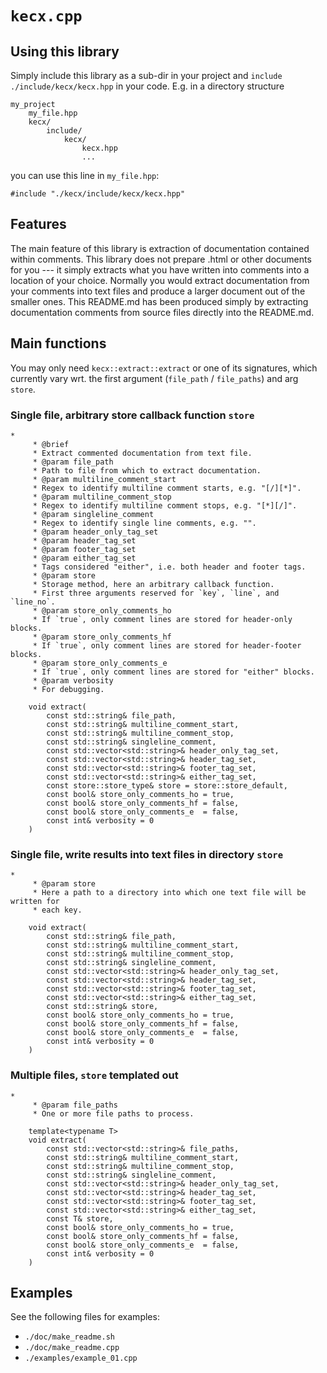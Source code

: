 <!-- generated by make_readme.sh; do not edit manually -->

# `kecx.cpp`

## Using this library

Simply include this library as a sub-dir in your project and `include`
`./include/kecx/kecx.hpp` in your code. E.g. in a directory structure

```
my_project
    my_file.hpp
    kecx/
        include/
            kecx/
                kecx.hpp
                ...
```

you can use this line in `my_file.hpp`:

```
#include "./kecx/include/kecx/kecx.hpp"
```

## Features

The main feature of this library is extraction of documentation
contained within comments. This library does not prepare .html or other
documents for you --- it simply extracts what you have written into
comments into a location of your choice. Normally you would extract
documentation from your comments into text files and produce
a larger document out of the smaller ones. This README.md has been
produced simply by extracting documentation comments from source files
directly into the README.md.

## Main functions

You may only need `kecx::extract::extract` or one of its signatures,
which currently vary wrt. the first argument (`file_path` / `file_paths`)
and arg `store`.

### Single file, arbitrary store callback function `store`
```
*
     * @brief
     * Extract commented documentation from text file.
     * @param file_path
     * Path to file from which to extract documentation.
     * @param multiline_comment_start
     * Regex to identify multiline comment starts, e.g. "[/][*]".
     * @param multiline_comment_stop
     * Regex to identify multiline comment stops, e.g. "[*][/]".
     * @param singleline_comment
     * Regex to identify single line comments, e.g. "".
     * @param header_only_tag_set
     * @param header_tag_set
     * @param footer_tag_set
     * @param either_tag_set
     * Tags considered "either", i.e. both header and footer tags.
     * @param store
     * Storage method, here an arbitrary callback function.
     * First three arguments reserved for `key`, `line`, and `line_no`.
     * @param store_only_comments_ho
     * If `true`, only comment lines are stored for header-only blocks.
     * @param store_only_comments_hf
     * If `true`, only comment lines are stored for header-footer blocks.
     * @param store_only_comments_e
     * If `true`, only comment lines are stored for "either" blocks.
     * @param verbosity
     * For debugging.

    void extract(
        const std::string& file_path,
        const std::string& multiline_comment_start,
        const std::string& multiline_comment_stop,
        const std::string& singleline_comment,
        const std::vector<std::string>& header_only_tag_set,
        const std::vector<std::string>& header_tag_set,
        const std::vector<std::string>& footer_tag_set,
        const std::vector<std::string>& either_tag_set,
        const store::store_type& store = store::store_default,
        const bool& store_only_comments_ho = true,
        const bool& store_only_comments_hf = false,
        const bool& store_only_comments_e  = false,
        const int& verbosity = 0
    )
```


### Single file, write results into text files in directory `store`
```
*
     * @param store
     * Here a path to a directory into which one text file will be written for
     * each key.

    void extract(
        const std::string& file_path,
        const std::string& multiline_comment_start,
        const std::string& multiline_comment_stop,
        const std::string& singleline_comment,
        const std::vector<std::string>& header_only_tag_set,
        const std::vector<std::string>& header_tag_set,
        const std::vector<std::string>& footer_tag_set,
        const std::vector<std::string>& either_tag_set,
        const std::string& store,
        const bool& store_only_comments_ho = true,
        const bool& store_only_comments_hf = false,
        const bool& store_only_comments_e  = false,
        const int& verbosity = 0
    )
```


### Multiple files, `store` templated out
```
*
     * @param file_paths
     * One or more file paths to process.

    template<typename T>
    void extract(
        const std::vector<std::string>& file_paths,
        const std::string& multiline_comment_start,
        const std::string& multiline_comment_stop,
        const std::string& singleline_comment,
        const std::vector<std::string>& header_only_tag_set,
        const std::vector<std::string>& header_tag_set,
        const std::vector<std::string>& footer_tag_set,
        const std::vector<std::string>& either_tag_set,
        const T& store,
        const bool& store_only_comments_ho = true,
        const bool& store_only_comments_hf = false,
        const bool& store_only_comments_e  = false,
        const int& verbosity = 0
    )
```

## Examples

See the following files for examples:

- `./doc/make_readme.sh`
- `./doc/make_readme.cpp`
- `./examples/example_01.cpp`
